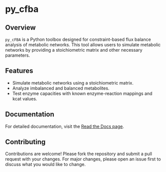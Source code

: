 py_cfba
=============================

## Overview

`py_cFBA` is a Python toolbox designed for constraint-based flux balance analysis of metabolic networks. This tool allows users to simulate metabolic networks by providing a stoichiometric matrix and other necessary parameters.

## Features

- Simulate metabolic networks using a stoichiometric matrix.
- Analyze imbalanced and balanced metabolites.
- Test enzyme capacities with known enzyme-reaction mappings and kcat values.

## Documentation

For detailed documentation, visit the [Read the Docs page](https://tp-watson-python-cfba.readthedocs.io/en/latest/).

## Contributing

Contributions are welcome! Please fork the repository and submit a pull request with your changes. For major changes, please open an issue first to discuss what you would like to change.

